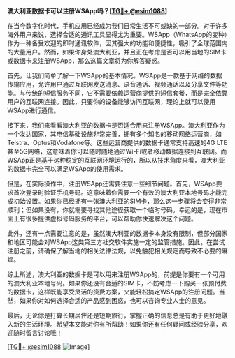 **澳大利亚数据卡可以注册WSApp吗？[[TG💪+ @esim1088](https://t.me/s/esim1088)]**

在当今数字化时代，手机应用已经成为我们日常生活不可或缺的一部分。对于许多海外用户来说，选择合适的通讯工具显得尤为重要。WSApp（WhatsApp的变种）作为一种备受欢迎的即时通讯软件，因其强大的功能和便捷性，吸引了全球范围内的大量用户。然而，如果你身处澳大利亚，并且正在考虑是否可以用当地的SIM卡或数据卡来注册WSApp，那么这篇文章将为你解答疑惑。

首先，让我们简单了解一下WSApp的基本情况。WSApp是一款基于网络的数据传输应用，允许用户通过互联网发送消息、语音通话、视频通话以及分享文件等功能。与传统的短信服务不同，它不需要依赖运营商提供的短信套餐，而是完全依靠用户的互联网连接。因此，只要你的设备能够访问互联网，理论上就可以使用WSApp进行通信。

接下来，我们来看看澳大利亚的数据卡是否适合用来注册WSApp。澳大利亚作为一个发达国家，其电信基础设施非常完善，拥有多个知名的移动网络运营商，如Telstra、Optus和Vodafone等。这些运营商提供的数据卡通常支持高速的4G LTE甚至5G网络，这意味着你可以随时随地通过Wi-Fi或者移动数据连接到互联网。而WSApp正是基于这种稳定的互联网环境运行的，所以从技术角度来看，澳大利亚的数据卡完全可以满足WSApp的使用需求。

但是，在实际操作中，注册WSApp还需要注意一些细节问题。首先，WSApp要求首次登录时验证手机号码。这意味着你需要一个有效的澳大利亚本地号码才能完成初始设置。如果你已经拥有一张澳大利亚的SIM卡，那么这一步骤将会变得非常顺利；但如果没有，你就需要寻找其他途径获取一个临时号码。幸运的是，现在市面上有很多提供虚拟号码服务的平台，可以帮助你快速解决这个问题。

此外，还有一点需要注意的是，虽然澳大利亚的数据卡本身没有限制，但部分国家和地区可能会对WSApp这类第三方社交软件实施一定的监管措施。因此，在尝试注册之前，请确保了解当地的相关法律法规，以免触犯相关规定而导致不必要的麻烦。

综上所述，澳大利亚的数据卡是可以用来注册WSApp的，前提是你要有一个可用的澳大利亚本地号码。如果你还没有合适的SIM卡，不妨考虑一下购买一张预付费的数据卡，这样既能享受灵活的资费方案，又能轻松搞定WSApp的注册问题。当然，如果你对如何选择合适的产品感到困惑，也可以咨询专业人士的意见。

最后，无论你是打算长期居住还是短期旅行，掌握正确的信息总是有助于更好地融入新的生活环境。希望本文能对你有所帮助！如果你还有任何疑问或经验分享，欢迎随时留言讨论哦！

[[TG💪+ @esim1088](https://t.me/s/esim1088) ![Image](https://i.postimg.cc/4NQfJmqS/Snipaste-2025-05-13-00-14-12.png)]